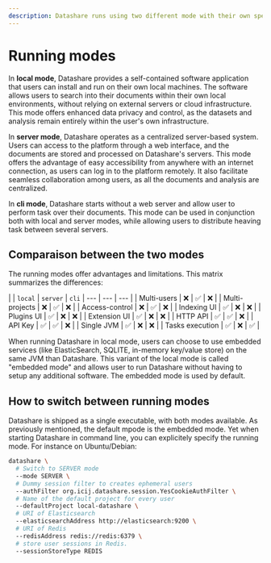 ```yaml
---
description: Datashare runs using two different mode with their own specifities.
---
```


# Running modes

In **local mode**, Datashare provides a self-contained software application that users can install and run on their own local machines. The software allows users to search into their documents within their own local environments, without relying on external servers or cloud infrastructure. This mode offers enhanced data privacy and control, as the datasets and analysis remain entirely within the user's own infrastructure.

In **server mode**, Datashare operates as a centralized server-based system. Users can access to the platform through a web interface, and the documents are stored and processed on Datashare's servers. This mode offers the advantage of easy accessibility from anywhere with an internet connection, as users can log in to the platform remotely. It also facilitate seamless collaboration among users, as all the documents and analysis are centralized.

In **cli mode**, Datashare starts without a web server and allow user to perform task over their documents. This mode can be used in conjunction both with local and server modes, while allowing users to distribute heaving task between several servers.

## Comparaison between the two modes

The running modes offer advantages and limitations. This matrix summarizes the differences:

|  | `local` | `server` | `cli`
| --- | --- | --- |
| Multi-users | ❌ | ✅ | ❌ |
| Multi-projects | ❌ | ✅ | ❌ |
| Access-control | ❌ | ✅ | ❌ |
| Indexing UI | ✅ | ❌ | ❌ |
| Plugins UI | ✅ | ❌ | ❌ |
| Extension UI | ✅ | ❌ | ❌ |
| HTTP API | ✅ | ✅ | ❌ |
| API Key | ✅ | ✅ | ❌ |
| Single JVM | ✅ | ❌ | ❌ |
| Tasks execution | ✅ | ❌ | ✅ |

When running Datashare in local mode, users can choose to use embedded services (like ElasticSearch, SQLITE, in-memory key/value store) on the same JVM than Datashare. This variant of the local mode is called "embedded mode" and allows user to run Datashare without having to setup any additional software. The embedded mode is used by default.

## How to switch between running modes

Datashare is shipped as a single executable, with both modes available. As previously mentioned, the default mpode is the embedded mode. Yet when starting Datashare in command line, you can explicitely specify the running mode. For instance on Ubuntu/Debian:

```sh
datashare \
  # Switch to SERVER mode
  --mode SERVER \
  # Dummy session filter to creates ephemeral users
  --authFilter org.icij.datashare.session.YesCookieAuthFilter \
  # Name of the default project for every user
  --defaultProject local-datashare \
  # URI of Elasticsearch
  --elasticsearchAddress http://elasticsearch:9200 \
  # URI of Redis 
  --redisAddress redis://redis:6379 \
  # store user sessions in Redis.
  --sessionStoreType REDIS
```
